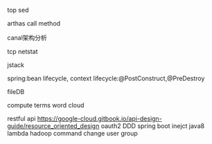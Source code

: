 top sed

arthas call method

canal架构分析

tcp netstat

jstack

spring:bean lifecycle, context lifecycle:@PostConstruct,@PreDestroy

fileDB

compute terms word cloud

restful api
https://google-cloud.gitbook.io/api-design-guide/resource_oriented_design
oauth2
DDD
spring boot inejct
java8 lambda
hadoop command change user group
